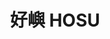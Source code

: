 ---
title: "好嶼 HOSU"
description: "好嶼 HOSU"
layout: shop
keywords:
  - 美食競賽
  - 台灣美食
  - 美食精選
datePublished: "2025-06-30"
dateModified: "2025-07-06"
city: "台北市"
district: "大安區"
address: "台北市大安區仁愛路四段300巷20弄17號"
phone: ""
geo: "25.036371641301038, 121.55324464548904"
google_map: "https://maps.app.goo.gl/5E3eQedNQyxSg3g26"
footinder: "https://footinder.com.tw/%E5%8F%B0%E5%8C%97%E5%B8%82%E5%A4%A7%E5%AE%89%E5%8D%80/176070/"
official: "https://www.hosutaiwan.com/"
award:
  - name: "500盤"
    year: "2024"
    entries:
      - dishes:
          - "馬祖蠔/紅甜椒/稻草"
          - "雲林鵝/黑蒜/雲吞"

---